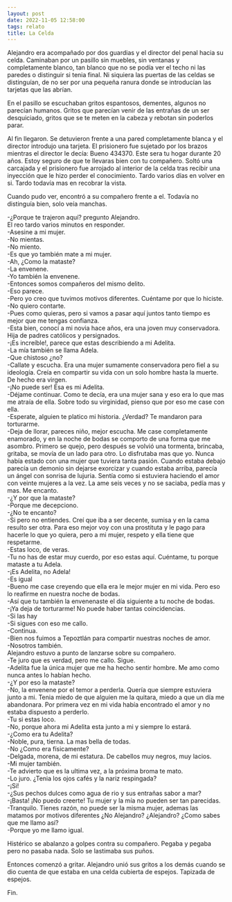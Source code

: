```yaml
---
layout: post
date: 2022-11-05 12:58:00
tags: relato
title: La Celda
---
```


   Alejandro era acompañado por dos guardias y el director del penal hacia
   su celda. Caminaban por un pasillo sin muebles, sin ventanas y
   completamente blanco, tan blanco que no se podía ver el techo ni las
   paredes o distinguir si tenia final. Ni siquiera las puertas de las
   celdas se distinguían, de no ser por una pequeña ranura donde se
   introducían las tarjetas que las abrían.
   
   En el pasillo se escuchaban gritos espantosos, dementes, algunos no
   parecían humanos. Gritos que parecían venir de las entrañas de un ser
   desquiciado, gritos que se te meten en la cabeza y rebotan sin poderlos
   parar.
   
   Al fin llegaron. Se detuvieron frente a una pared completamente blanca
   y el director introdujo una tarjeta. El prisionero fue sujetado por los
   brazos mientras el director le decía: Bueno 434370. Este sera tu hogar
   durante 20 años. Estoy seguro de que te llevaras bien con tu compañero.
   Soltó una carcajada y el prisionero fue arrojado al interior de la
   celda tras recibir una inyección que le hizo perder el conocimiento.
   Tardo varios días en volver en si. Tardo todavía mas en recobrar la
   vista.
   
   Cuando pudo ver, encontró a su compañero frente a el. Todavía no
   distinguía bien, solo veía manchas.
   
   -¿Porque te trajeron aquí? pregunto Alejandro.  
   El reo tardo varios minutos en responder.  
   -Asesine a mi mujer.  
   -No mientas.  
   -No miento.  
   -Es que yo también mate a mi mujer.  
   -Ah, ¿Como la mataste?  
   -La envenene.  
   -Yo también la envenene.  
   -Entonces somos compañeros del mismo delito.  
   -Eso parece.  
   -Pero yo creo que tuvimos motivos diferentes. Cuéntame por que lo
   hiciste.  
   -No quiero contarte.  
   -Pues como quieras, pero si vamos a pasar aquí juntos tanto tiempo es
   mejor que me tengas confianza.  
   -Esta bien, conocí a mi novia hace años, era una joven muy
   conservadora. Hija de padres católicos y persignados.  
   -¡Es increíble!, parece que estas describiendo a mi Adelita.  
   -La mía también se llama Adela.  
   -Que chistoso ¿no?  
   -Callate y escucha. Era una mujer sumamente conservadora pero fiel a su
   ideología. Creía en compartir su vida con un solo hombre hasta la
   muerte. De hecho era virgen.  
   -¡No puede ser! Esa es mi Adelita.  
   -Déjame continuar. Como te decía, era una mujer sana y eso era lo que
   mas me atraía de ella. Sobre todo su virginidad, pienso que por eso me
   case con ella.  
   -Esperate, alguien te platico mi historia. ¿Verdad? Te mandaron para
   torturarme.  
   -Deja de llorar, pareces niño, mejor escucha. Me case completamente
   enamorado, y en la noche de bodas se comporto de una forma que me
   asombro. Primero se quejo, pero después se volvió una tormenta,
   brincaba, gritaba, se movía de un lado para otro. Lo disfrutaba mas que
   yo. Nunca había estado con una mujer que tuviera tanta pasión. Cuando
   estaba debajo parecía un demonio sin dejarse exorcizar y cuando estaba
   arriba, parecía un ángel con sonrisa de lujuria. Sentía como si
   estuviera haciendo el amor con veinte mujeres a la vez. La ame seis
   veces y no se saciaba, pedía mas y mas. Me encanto.  
   -¿Y por que la mataste?  
   -Porque me decepciono.  
   -¿No te encanto?  
   -Si pero no entiendes. Creí que iba a ser decente, sumisa y en la cama
   resulto ser otra. Para eso mejor voy con una prostituta y le pago para
   hacerle lo que yo quiera, pero a mi mujer, respeto y ella tiene que
   respetarme.  
   -Estas loco, de veras.  
   -Tu no has de estar muy cuerdo, por eso estas aquí. Cuéntame, tu porque
   mataste a tu Adela.  
   -¡Es Adelita, no Adela!  
   -Es igual  
   -Bueno me case creyendo que ella era le mejor mujer en mi vida. Pero
   eso lo reafirme en nuestra noche de bodas.  
   -Así que tu también la envenenaste el día siguiente a tu noche de
   bodas.  
   -¡Ya deja de torturarme! No puede haber tantas coincidencias.  
   -Si las hay  
   -Si sigues con eso me callo.  
   -Continua.  
   -Bien nos fuimos a Tepoztlán para compartir nuestras noches de amor.  
   -Nosotros también.  
   Alejandro estuvo a punto de lanzarse sobre su compañero.  
   -Te juro que es verdad, pero me callo. Sigue.  
   -Adelita fue la única mujer que me ha hecho sentir hombre. Me amo como
   nunca antes lo habían hecho.  
   -¿Y por eso la mataste?  
   -No, la envenene por el temor a perderla. Quería que siempre estuviera
   junto a mi. Tenia miedo de que alguien me la quitara, miedo a que un
   día me abandonara. Por primera vez en mi vida había encontrado el amor
   y no estaba dispuesto a perderlo.  
   -Tu si estas loco.  
   -No, porque ahora mi Adelita esta junto a mi y siempre lo estará.  
   -¿Como era tu Adelita?  
   -Noble, pura, tierna. La mas bella de todas.  
   -No ¿Como era físicamente?  
   -Delgada, morena, de mi estatura. De cabellos muy negros, muy lacios.  
   -Mi mujer también.  
   -Te advierto que es la ultima vez, a la próxima broma te mato.  
   -Lo juro. ¿Tenia los ojos cafés y la nariz respingada?  
   -¡Si!  
   -¿Sus pechos dulces como agua de rio y sus entrañas sabor a mar?  
   -¡Basta! ¡No puedo creerte! Tu mujer y la mía no pueden ser tan
   parecidas.  
   -Tranquilo. Tienes razón, no puede ser la misma mujer, ademas las
   matamos por motivos diferentes ¿No Alejandro?
   ¿Alejandro? ¿Como sabes que me llamo así?  
   -Porque yo me llamo igual.
   
   Histérico se abalanzo a golpes contra su compañero. Pegaba y pegaba
   pero no pasaba nada. Solo se lastimaba sus puños.
   
   Entonces comenzó a gritar. Alejandro unió sus gritos a los demás cuando
   se dio cuenta de que estaba en una celda cubierta de espejos. Tapizada
   de espejos.

 Fin.
